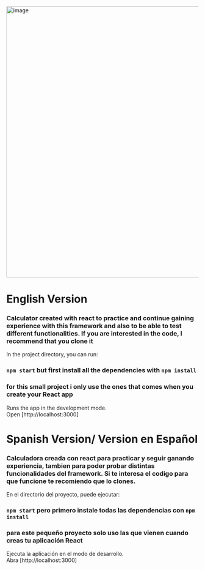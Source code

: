 <img width="709" alt="image" src="https://user-images.githubusercontent.com/68777772/187042305-612f5f40-237e-41b4-aac4-433c429efdce.png">






# English Version

### Calculator created with react to practice and continue gaining experience with this framework and also to be able to test different functionalities. If you are interested in the code, I recommend that you clone it

In the project directory, you can run:

### `npm start` but first install all the dependencies with `npm install` 
### for this small project i only use the ones that comes when you create your React app

Runs the app in the development mode.\
Open [http://localhost:3000]

# Spanish Version/ Version en Español

### Calculadora creada con react para practicar y seguir ganando experiencia, tambien para poder probar distintas funcionalidades del framework. Si te interesa el codigo para que funcione te recomiendo que lo clones. 

En el directorio del proyecto, puede ejecutar:

### `npm start` pero primero instale todas las dependencias con `npm install`
### para este pequeño proyecto solo uso las que vienen cuando creas tu aplicación React

Ejecuta la aplicación en el modo de desarrollo.\
Abra [http://localhost:3000]
